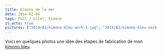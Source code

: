 ```yaml
---
title: Kimono de la mer
date: 2014-02-04
tags: Pull / Gilet, kimono
is_actu: true
pictures: ["2014/02/kimono-bleu-work-1.jpg", "2014/02/kimono-bleu-work-2.jpg", "2014/02/kimono-bleu-work-3.jpg"]
---
```


Voici en quelques photos une idée des étapes de fabrication de mon <a href="/blog/2014-02-04-kimono-bleu/">kimono bleu</a>